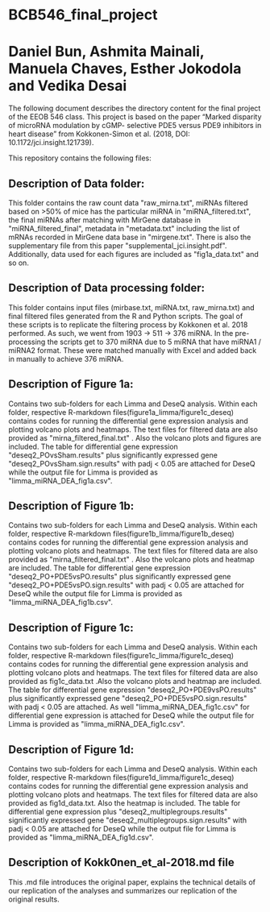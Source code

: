 # BCB546_final_project

# Daniel Bun, Ashmita Mainali, Manuela Chaves, Esther Jokodola and Vedika Desai

The following document describes the directory content for the final project of the EEOB 546
class. This project is based on the paper “Marked disparity of microRNA modulation by cGMP-
selective PDE5 versus PDE9 inhibitors in heart disease” from Kokkonen-Simon et al. (2018, DOI:
10.1172/jci.insight.121739).

This repository contains the following files:

## Description of Data folder:
This folder contains the raw count data "raw_mirna.txt", miRNAs filtered based on >50% of mice has the particular miRNA in "miRNA_filtered.txt", the final miRNAs after matching with MirGene database in "miRNA_filtered_final", metadata in "metadata.txt" including the list of mRNAs recorded in MirGene data base in "mirgene.txt". There is also the supplementary file from this paper "supplemental_jci.insight.pdf". Additionally, data used for each figures are included as "fig1a_data.txt" and so on.


## Description of Data processing folder:
This folder contains input files (mirbase.txt, miRNA.txt, raw_mirna.txt) and final filtered files generated from the R and Python scripts. The goal of these scripts is to replicate the filtering process by Kokkonen et al. 2018 performed. As such, we went from 1903 -> 511 -> 376 miRNA. In the pre-processing the scripts get to 370 miRNA due to 5 miRNA that have miRNA1 / miRNA2 format. These were matched manually with Excel and added back in manually to achieve 376 miRNA.


## Description of Figure 1a: 
Contains two sub-folders for each Limma and DeseQ analysis. Within each folder, respective R-markdown files(figure1a_limma/figure1c_deseq) contains codes for running the differential gene expression analysis and plotting volcano plots and heatmaps. The text files for filtered data are also provided as "mirna_filtered_final.txt" . Also the volcano plots and figures are included. The table for differential gene expression "deseq2_POvsSham.results" plus significantly expressed gene "deseq2_POvsSham.sign.results" with padj < 0.05 are attached for  DeseQ while the output file for Limma is provided as "limma_miRNA_DEA_fig1a.csv". 

## Description of Figure 1b:
Contains two sub-folders for each Limma and DeseQ analysis. Within each folder, respective R-markdown files(figure1b_limma/figure1b_deseq) contains codes for running the differential gene expression analysis and plotting volcano plots and heatmaps. The text files for filtered data are also provided as "mirna_filtered_final.txt" . Also the volcano plots and heatmap are included. The table for differential gene expression "deseq2_PO+PDE5vsPO.results" plus significantly expressed gene "deseq2_PO+PDE5vsPO.sign.results" with padj < 0.05 are attached for  DeseQ while the output file for Limma is provided as "limma_miRNA_DEA_fig1b.csv". 


## Description of Figure 1c:
Contains two sub-folders for each Limma and DeseQ analysis. Within each folder, respective R-markdown files(figure1c_limma/figure1c_deseq) contains codes for running the differential gene expression analysis and plotting volcano plots and heatmaps. The text files for filtered data are also provided as fig1c_data.txt .Also the volcano plots and heatmap are included. The table for differential gene expression "deseq2_PO+PDE9vsPO.results" plus significantly expressed gene "deseq2_PO+PDE5vsPO.sign.results" with padj < 0.05 are attached. As well "limma_miRNA_DEA_fig1c.csv" for differential gene expression is attached for  DeseQ while the output file for Limma is provided as "limma_miRNA_DEA_fig1c.csv". 


## Description of Figure 1d:
Contains two sub-folders for each Limma and DeseQ analysis. Within each folder, respective R-markdown files(figure1d_limma/figure1c_deseq) contains codes for running the differential gene expression analysis and plotting volcano plots and heatmaps. The text files for filtered data are also provided as fig1d_data.txt. Also the heatmap is included. The table for differential gene expression plus  "deseq2_multiplegroups.results" significantly expressed gene "deseq2_multiplegroups.sign.results" with padj < 0.05 are attached for DeseQ while the output file for Limma is provided as "limma_miRNA_DEA_fig1d.csv". 


## Description of Kokk0nen_et_al-2018.md file
This .md file introduces the original paper, explains the technical details of our replication of the analyses and summarizes our replication of the original results.
